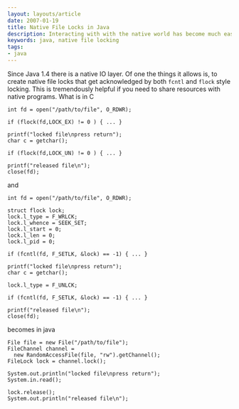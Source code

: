 ```yaml
---
layout: layouts/article
date: 2007-01-19
title: Native File Locks in Java
description: Interacting with with the native world has become much easier.
keywords: java, native file locking
tags:
- java
---
```


Since Java 1.4 there is a native IO layer. Of one the things it allows is, to create native file locks that get acknowledged by both `fcntl` and `flock` style locking. This is tremendously helpful if you need to share resources with native programs. What is in C

    int fd = open("/path/to/file", O_RDWR);

    if (flock(fd,LOCK_EX) != 0 ) { ... }

    printf("locked file\npress return");
    char c = getchar();

    if (flock(fd,LOCK_UN) != 0 ) { ... }

    printf("released file\n");
    close(fd);

and

    int fd = open("/path/to/file", O_RDWR);

    struct flock lock;
    lock.l_type = F_WRLCK;
    lock.l_whence = SEEK_SET;
    lock.l_start = 0;
    lock.l_len = 0;
    lock.l_pid = 0;

    if (fcntl(fd, F_SETLK, &lock) == -1) { ... }

    printf("locked file\npress return");
    char c = getchar();

    lock.l_type = F_UNLCK;

    if (fcntl(fd, F_SETLK, &lock) == -1) { ... }

    printf("released file\n");
    close(fd);

becomes in java

    File file = new File("/path/to/file");
    FileChannel channel =
      new RandomAccessFile(file, "rw").getChannel();
    FileLock lock = channel.lock();

    System.out.println("locked file\npress return");
    System.in.read();

    lock.release();
    System.out.println("released file\n");
